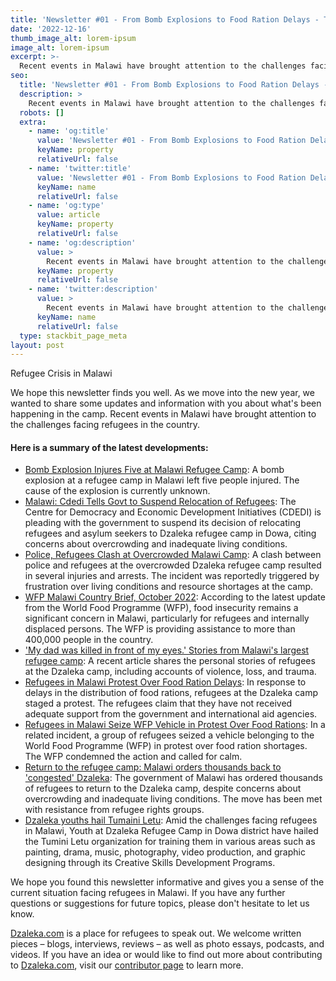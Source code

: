 ```yaml
---
title: 'Newsletter #01 - From Bomb Explosions to Food Ration Delays - The Reality of Life in Malawi Refugee Camp and More'
date: '2022-12-16'
thumb_image_alt: lorem-ipsum
image_alt: lorem-ipsum
excerpt: >-
  Recent events in Malawi have brought attention to the challenges facing refugees in the country.
seo:
  title: 'Newsletter #01 - From Bomb Explosions to Food Ration Delays - The Reality of Life in Malawi Refugee Camp and More'
  description: >
    Recent events in Malawi have brought attention to the challenges facing refugees in the country.
  robots: []
  extra:
    - name: 'og:title'
      value: 'Newsletter #01 - From Bomb Explosions to Food Ration Delays - The Reality of Life in Malawi Refugee Camp and More'
      keyName: property
      relativeUrl: false
    - name: 'twitter:title'
      value: 'Newsletter #01 - From Bomb Explosions to Food Ration Delays - The Reality of Life in Malawi Refugee Camp and More'
      keyName: name
      relativeUrl: false
    - name: 'og:type'
      value: article
      keyName: property
      relativeUrl: false
    - name: 'og:description'
      value: >
        Recent events in Malawi have brought attention to the challenges facing refugees in the country.
      keyName: property
      relativeUrl: false
    - name: 'twitter:description'
      value: >
        Recent events in Malawi have brought attention to the challenges facing refugees in the country.
      keyName: name
      relativeUrl: false
  type: stackbit_page_meta
layout: post
---
```

Refugee Crisis in Malawi

We hope this newsletter finds you well. As we move into the new year, we wanted to share some updates and information with you about what's been happening in the camp. Recent events in Malawi have brought attention to the challenges facing refugees in the country. 

#### Here is a summary of the latest developments: 

- [Bomb Explosion Injures Five at Malawi Refugee Camp](https://www.voanews.com/a/bomb-explosion-injures-five-at-malawi-refugee-camp-/6877879.html): A bomb explosion at a refugee camp in Malawi left five people injured. The cause of the explosion is currently unknown.
- [Malawi: Cdedi Tells Govt to Suspend Relocation of Refugees](https://allafrica.com/stories/202211290060.html): The Centre for Democracy and Economic Development Initiatives (CDEDI) is pleading with the government to suspend its decision of relocating refugees and asylum seekers to Dzaleka refugee camp in Dowa, citing concerns about overcrowding and inadequate living conditions.
- [Police, Refugees Clash at Overcrowded Malawi Camp](https://www.voanews.com/a/police-refugees-clash-at-overcrowded-malawi-camp-/6847225.html): A clash between police and refugees at the overcrowded Dzaleka refugee camp resulted in several injuries and arrests. The incident was reportedly triggered by frustration over living conditions and resource shortages at the camp.
- [WFP Malawi Country Brief, October 2022](https://reliefweb.int/report/malawi/wfp-malawi-country-brief-october-2022): According to the latest update from the World Food Programme (WFP), food insecurity remains a significant concern in Malawi, particularly for refugees and internally displaced persons. The WFP is providing assistance to more than 400,000 people in the country.
- ['My dad was killed in front of my eyes.' Stories from Malawi's largest refugee camp](https://www.express.co.uk/news/world/1705196/malawi-refugee-camp-charity-porridge-dzaleka): A recent article shares the personal stories of refugees at the Dzaleka camp, including accounts of violence, loss, and trauma.
- [Refugees in Malawi Protest Over Food Ration Delays](https://www.voanews.com/a/refugees-in-malawi-protest-over-food-ration-delays/6775631.html): In response to delays in the distribution of food rations, refugees at the Dzaleka camp staged a protest. The refugees claim that they have not received adequate support from the government and international aid agencies.
- [Refugees in Malawi Seize WFP Vehicle in Protest Over Food Rations](https://www.voanews.com/a/refugees-in-malawi-seize-wfp-vehicle-in-protest-over-food-rations-/6820576.html): In a related incident, a group of refugees seized a vehicle belonging to the World Food Programme (WFP) in protest over food ration shortages. The WFP condemned the action and called for calm.
- [Return to the refugee camp: Malawi orders thousands back to 'congested' Dzaleka](https://www.theguardian.com/global-development/2021/nov/25/return-to-the-refugee-camp-malawi-orders-thousands-back-to-congested-dzaleka): The government of Malawi has ordered thousands of refugees to return to the Dzaleka camp, despite concerns about overcrowding and inadequate living conditions. The move has been met with resistance from refugee rights groups.
- [Dzaleka youths hail Tumaini Letu](https://malawi24.com/2022/09/08/dzaleka-youths-hail-tumaini-letu/): Amid the challenges facing refugees in Malawi, Youth at Dzaleka Refugee Camp in Dowa district have hailed the Tumini Letu organization for training them in various areas such as painting, drama, music, photography, video production, and graphic designing through its Creative Skills Development Programs.

We hope you found this newsletter informative and gives you a sense of the current situation facing refugees in Malawi. If you have any further questions or suggestions for future topics, please don't hesitate to let us know.

[Dzaleka.com](http://dzaleka.com/) is a place for refugees to speak out. We welcome written pieces – blogs, interviews, reviews – as well as photo essays, podcasts, and videos. If you have an idea or would like to find out more about contributing to [Dzaleka.com](http://dzaleka.com/), visit our [contributor page](https://www.dzaleka.com/p/contribute.html) to learn more.
